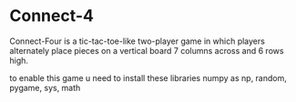 # Connect-4

Connect-Four is a tic-tac-toe-like two-player game in which players alternately place pieces on a vertical board 7 columns across and 6 rows high.

to enable this game u need to install these libraries numpy as np, random, pygame, sys, math
